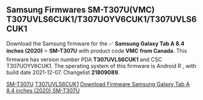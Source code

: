 <h2>Samsung Firmwares SM-T307U(VMC) T307UVLS6CUK1/T307UOYV6CUK1/T307UVLS6CUK1</h2>
Download the Samsung firmware for the ✅ <strong>Samsung Galaxy Tab A 8.4 inches (2020) </strong> ⭐ <strong>SM-T307U</strong> with product code <strong>VMC</strong> <strong> from Canada</strong>. This firmware has version number PDA <strong>T307UVLS6CUK1</strong> and CSC T307UOYV6CUK1. The operating system of this firmware is Android R , with build date 2021-12-07. Changelist <strong>21809089</strong>.


[SM-T307U](https://samfirm.shop/samsung/model/SM-T307U)
[T307UVLS6CUK1](https://samfirm.shop/samsung/pda/T307UVLS6CUK1)
[Download Firmware Samsung Galaxy Tab A 8.4 inches (2020) SM-T307U](https://samfirm.shop/samsung/firmware/480898)
